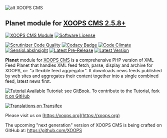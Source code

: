 ![alt XOOPS CMS](https://xoops.org/images/logoXoops4GithubRepository.png)
## Planet module for  [XOOPS CMS 2.5.8+](https://xoops.org)
[![XOOPS CMS Module](https://img.shields.io/badge/XOOPS%20CMS-Module-blue.svg)](https://xoops.org)
[![Software License](https://img.shields.io/badge/license-GPL-brightgreen.svg?style=flat)](LICENSE)

[![Scrutinizer Code Quality](https://img.shields.io/scrutinizer/g/mambax7/planet.svg?style=flat)](https://scrutinizer-ci.com/g/mambax7/planet/?branch=master)
[![Codacy Badge](https://api.codacy.com/project/badge/grade/2d27c0023ee54f0b9ba2b5d17a68b2a5)](https://www.codacy.com/app/mambax7/planet)
[![Code Climate](https://img.shields.io/codeclimate/github/mambax7/planet.svg?style=flat)](https://codeclimate.com/github/mambax7/planet)
[![SensioLabsInsight](https://insight.sensiolabs.com/projects/9bf7be2a-b018-4d4c-899a-f0d32798d7f2/mini.png)](https://insight.sensiolabs.com/projects/9bf7be2a-b018-4d4c-899a-f0d32798d7f2)
[![Latest Pre-Release](https://img.shields.io/github/tag/XoopsModules25x/planet.svg?style=flat)](https://github.com/XoopsModules25x/planet/tags/)
[![Latest Version](https://img.shields.io/github/release/XoopsModules25x/planet.svg?style=flat)](https://github.com/XoopsModules25x/planet/releases/)

**Planet** module for [XOOPS CMS](https://xoops.org) is a comprehensive PHP version of XML Feed Planet that handles XML feed fetch, 
parse, display and archive for XOOPS, or: "a flexible feed aggregator". It downloads news feeds published by web sites 
and aggregates their content together into a single combined feed, latest news first.

[![Tutorial Available](https://xoops.org/images/tutorial-available-blue.svg)](https://www.gitbook.com/book/xoops/planet-tutorial/) Tutorial: see [GitBook](https://www.gitbook.com/book/xoops/planet-tutorial/).
To contribute to the Tutorial, [fork it on GitHub](https://github.com/XoopsDocs/planet-tutorial)

[![Translations on Transifex](https://xoops.org/images/translations-transifex-blue.svg)](https://www.transifex.com/xoops)

Please visit us on  [https://xoops.org](https://xoops.org)

The upcoming "next generation" version of XOOPS CMS is being crafted on GitHub at: https://github.com/XOOPS
